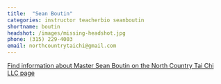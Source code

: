 ```yaml
---
title:  "Sean Boutin"
categories: instructor teacherbio seanboutin
shortname: boutin
headshot: /images/missing-headshot.jpg
phone: (315) 229-4003
email: northcountrytaichi@gmail.com
---
```

<p><a href="http://www.trilliumyogacenter.com/nctaichi.html">Find information
about Master Sean Boutin on the North Country Tai Chi LLC page</a></p>
